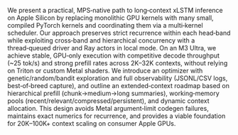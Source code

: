 We present a practical, MPS‑native path to long‑context xLSTM inference on Apple Silicon by replacing monolithic GPU kernels with many small, compiled PyTorch kernels and coordinating them via a multi‑kernel scheduler. Our approach preserves strict recurrence within each head‑band while exploiting cross‑band and hierarchical concurrency with a thread‑queued driver and Ray actors in local mode. On an M3 Ultra, we achieve stable, GPU‑only execution with competitive decode throughput (~25 tok/s) and strong prefill rates across 2K–32K contexts, without relying on Triton or custom Metal shaders. We introduce an optimizer with genetic/random/bandit exploration and full observability (JSONL/CSV logs, best‑of‑breed capture), and outline an extended‑context roadmap based on hierarchical prefill (chunk→medium→long summaries), working‑memory pools (recent/relevant/compressed/persistent), and dynamic context allocation. This design avoids Metal argument‑limit codegen failures, maintains exact numerics for recurrence, and provides a viable foundation for 20K–100K+ context scaling on consumer Apple GPUs.
